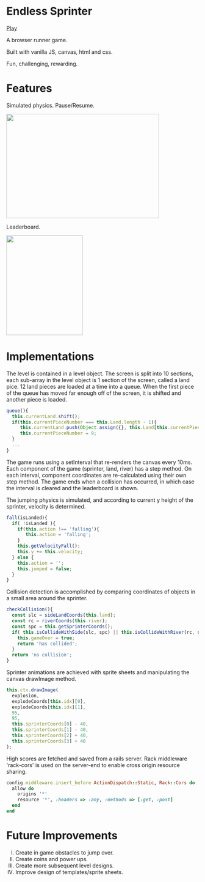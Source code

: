 <h1>Endless Sprinter</h1>
<a href='https://jz-wang.github.io/'>Play</a>
<p>A browser runner game.</p>
<p>Built with vanilla JS, canvas, html and css.</p>
<p>Fun, challenging, rewarding.</p>

<h1>Features</h1>
<p>Simulated physics. Pause/Resume.</p>
<img src='http://res.cloudinary.com/cloudlicious/image/upload/v1476988205/esgame_gyyafl.png'
     width='400'
     height='273'/>
<p>Leaderboard.</p>
<img src='http://res.cloudinary.com/cloudlicious/image/upload/v1476988364/esscore_lw2dwk.png'
     width='200'
     height='261'/>

<h1>Implementations</h1>
<p>The level is contained in a level object. The screen is split into 10 sections, each sub-array in the level object is 1 section of the screen, called a land pice. 12 land pieces are loaded at a time into a queue. When the first piece of the queue has moved far enough off of the screen, it is shifted and another piece is loaded.</p>

```javascript
queue(){
  this.currentLand.shift();
  if(this.currentPieceNumber === this.Land.length - 1){
     this.currentLand.push(Object.assign({}, this.Land[this.currentPieceNumber]));
     this.currentPieceNumber = 9;
  }
  ...
}
```

<p>The game runs using a setInterval that re-renders the canvas every 10ms. Each component of the game (sprinter, land, river) has a step method. On each interval, component coordinates are re-calculated using their own step method. The game ends when a collision has occurred, in which case the interval is cleared and the leaderboard is shown.</p>

<p>The jumping physics is simulated, and according to current y height of the sprinter, velocity is determined.</p>

```javascript
fall(isLanded){
  if( !isLanded ){
    if(this.action !== 'falling'){
       this.action = 'falling';
    }
    this.getVelocityFall();
    this.y += this.velocity;
  } else {
    this.action = '';
    this.jumped = false;
  }
}
```

<p>Collision detection is accomplished by comparing coordinates of objects in a small area around the sprinter.</p>

```javascript
checkCollision(){
  const slc = sideLandCoords(this.land);
  const rc = riverCoords(this.river);
  const spc = this.getSprinterCoords();
  if( this.isCollideWithSide(slc, spc) || this.isCollideWithRiver(rc, spc) ){
    this.gameOver = true;
    return 'has collided';
  }
  return 'no collision';
}
```

<p>Sprinter animations are achieved with sprite sheets and manipulating the canvas drawImage method.</p>

```javascript
this.ctx.drawImage(
  explosion,
  explodeCoords[this.idx][0],
  explodeCoords[this.idx][1],
  95,
  95,
  this.sprinterCoords[0] - 40,
  this.sprinterCoords[1] - 40,
  this.sprinterCoords[2] + 40,
  this.sprinterCoords[3] + 40
);
```

<p>High scores are fetched and saved from a rails server. Rack middleware 'rack-cors' is used on the server-end to enable cross origin resource sharing.</p>

```ruby
config.middleware.insert_before ActionDispatch::Static, Rack::Cors do
  allow do
    origins '*'
    resource '*', :headers => :any, :methods => [:get, :post]
  end
end
```

<h1>Future Improvements</h1>
<ol>
  <li type='I'>Create in game obstacles to jump over.</li>
  <li type='I'>Create coins and power ups.</li>
  <li type='I'>Create more subsequent level designs.</li>
  <li type='I'>Improve design of templates/sprite sheets.</li>
</ol>
